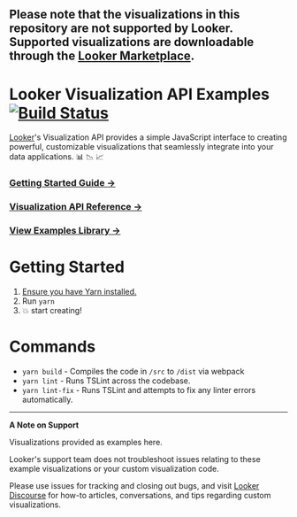 ## Please note that the visualizations in this repository are not supported by Looker. Supported visualizations are downloadable through the [Looker Marketplace](https://docs.looker.com/data-modeling/marketplace). 

# Looker Visualization API Examples [![Build Status](https://travis-ci.org/looker/visualization-api-examples.svg?branch=master)](https://travis-ci.org/looker/visualization-api-examples)

[Looker](https://looker.com/)'s Visualization API provides a simple JavaScript interface to creating powerful, customizable visualizations that seamlessly integrate into your data applications. :bar_chart: :chart_with_downwards_trend: :chart_with_upwards_trend:

### [Getting Started Guide &rarr;](docs/getting_started.md)

### [Visualization API Reference &rarr;](docs/api_reference.md)

### [View Examples Library &rarr;](src/examples)

# Getting Started

1. [Ensure you have Yarn installed.](https://yarnpkg.com)
2. Run `yarn`
3. :boom: start creating!

# Commands

* `yarn build` - Compiles the code in `/src` to `/dist` via webpack
* `yarn lint` - Runs TSLint across the codebase.
* `yarn lint-fix` - Runs TSLint and attempts to fix any linter errors automatically.


----

**A Note on Support**

Visualizations provided as examples here.

Looker's support team does not troubleshoot issues relating to these example visualizations or your custom visualization code.

Please use issues for tracking and closing out bugs, and visit [Looker Discourse](https://discourse.looker.com) for how-to articles, conversations, and tips regarding custom visualizations.
